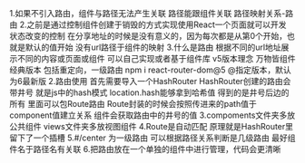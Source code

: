 1.如果不引入路由，组件与路径无法产生关联
    路径能跟组件关联
        路径映射关系-路由
2.之前是通过控制组件创建于销毁的方式实现使用React一个页面就可以开发
    状态改变的控制
        在分享地址的时候是没有意义的，因为每次都是从第0个开始，也就是默认的值开始
            没有url路径于组件的映射
3.什么是路由
    根据不同的url地址展示不同的内容或页面或组件
    可以自己实现或者基于组件库
    v5版本理念 万物皆组件 经典版本
        包括重定向，一级路由
    npm i react-router-dom@5
        @指定版本，默认为6最新版
2.路由使用
    首先需要导入一个HashRouter
        HashRouter创建的路由会带井号
            就是js中的hash模式
                location.hash能够拿到哈希值 得到的是井号后边的所有
            里面可以包Route路由
                Route封装的时候会按照传进来的path值于component值建立关系
                组件会获取路由中的井号的值
3.compoments文件夹多放公共组件
    views文件夹多放视图组件
4.Route是自动匹配
    原理就是HashRouter里留下了一个插槽
5.#/center
    为一级路由
        可以根据路径关系判断是几级路由
        最好组件名于路径名有关联
6.把路由放在一个单独的组件中进行管理，代码会更清晰